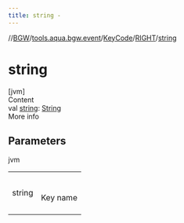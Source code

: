 ```yaml
---
title: string -
---
```

//[BGW](../../../../index.md)/[tools.aqua.bgw.event](../../index.md)/[KeyCode](../index.md)/[RIGHT](index.md)/[string](string.md)



# string  
[jvm]  
Content  
val [string](string.md): [String](https://kotlinlang.org/api/latest/jvm/stdlib/kotlin/-string/index.html)  
More info  


## Parameters  
  
jvm  
  
| | |
|---|---|
| <a name="tools.aqua.bgw.event/KeyCode.RIGHT/string/#/PointingToDeclaration/"></a>string| <a name="tools.aqua.bgw.event/KeyCode.RIGHT/string/#/PointingToDeclaration/"></a><br><br>Key name<br><br>|
  
  



